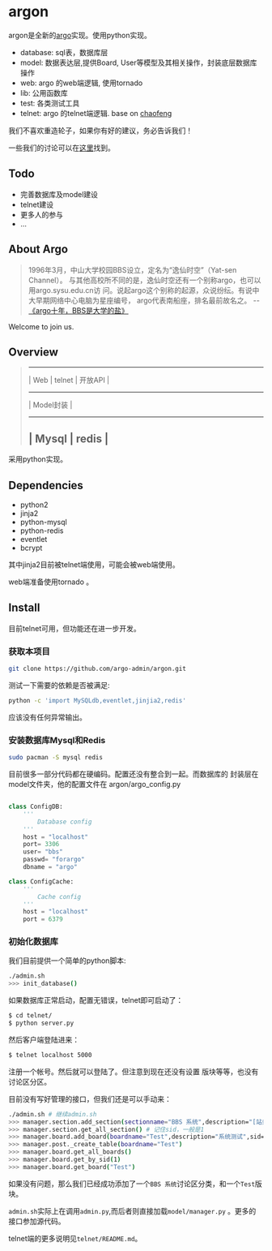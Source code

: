 argon
=====

argon是全新的[argo](http://bbs.sysu.edu.cn)实现。使用python实现。

  * database: sql表，数据库层
  * model: 数据表达层,提供Board, User等模型及其相关操作，封装底层数据库操作
  * web: argo 的web端逻辑, 使用tornado
  * lib: 公用函数库
  * test: 各类测试工具
  * telnet: argo 的telnet端逻辑. base on [chaofeng](https://github.com/LTaoist/chaofeng)

我们不喜欢重造轮子，如果你有好的建议，务必告诉我们！

一些我们的讨论可以在[这里](http://bbs.sysu.edu.cn/bbstcon?board=Programming&file=M.1338262485.A)找到。

Todo
----

  * 完善数据库及model建设
  * telnet建设
  * 更多人的参与
  * ...

About Argo
----------

> 1996年3月，中山大学校园BBS设立，定名为“逸仙时空”（Yat-sen Channel）。
与其他高校所不同的是，逸仙时空还有一个别称argo，也可以用argo.sysu.edu.cn访
问。说起argo这个别称的起源，众说纷纭。有说中大早期网络中心电脑为星座编号，
argo代表南船座，排名最前故名之。 -- [《argo十年，BBS是大学的盐》](http://bbs.sysu.edu.cn:874/#!/anc/D.1044599037.A/D.1152876984.A/D.1152862690.A/M.1152862408.A)

Welcome to join us.

Overview
--------

>  -------- ----------------
>  | Web | telnet | 开放API |
>  --------- ----------------
>  |     Model封装          |
>  ---------- ---------------
>  |    Mysql | redis      |
>  ------------------------
 
采用python实现。

Dependencies
------------

  * python2
  * jinja2
  * python-mysql
  * python-redis
  * eventlet
  * bcrypt

其中jinja2目前被telnet端使用，可能会被web端使用。

web端准备使用tornado 。

Install
-------

目前telnet可用，但功能还在进一步开发。

### 获取本项目

```bash
git clone https://github.com/argo-admin/argon.git
```

测试一下需要的依赖是否被满足:

```bash
python -c 'import MySQLdb,eventlet,jinjia2,redis'
```

应该没有任何异常输出。

### 安装数据库Mysql和Redis

```bash
sudo pacman -S mysql redis
```

目前很多一部分代码都在硬编码。配置还没有整合到一起。而数据库的
封装层在model文件夹，他的配置文件在 argon/argo_config.py

```python

class ConfigDB:
    '''
        Database config
    '''
    host = "localhost"
    port= 3306
    user= "bbs"
    passwd= "forargo"
    dbname = "argo"

class ConfigCache:
    '''
        Cache config
    '''
    host = "localhost"
    port = 6379

```

### 初始化数据库

我们目前提供一个简单的python脚本:

```bash
./admin.sh
>>> init_database()
```

如果数据库正常启动，配置无错误，telnet即可启动了：

```bash
$ cd telnet/
$ python server.py
```

然后客户端登陆进来：

```bash
$ telnet localhost 5000
```

注册一个帐号。然后就可以登陆了。但注意到现在还没有设置
版块等等，也没有讨论区分区。

目前没有写好管理的接口，但我们还是可以手动来：

```bash
./admin.sh # 继续admin.sh
>>> manager.section.add_section(sectionname="BBS 系统",description="[站务] [意见]")
>>> manager.section.get_all_section() # 记住sid，一般是1
>>> manager.board.add_board(boardname="Test",description="系统测试",sid=1)
>>> manager.post._create_table(boardname="Test")
>>> manager.board.get_all_boards()
>>> manager.board.get_by_sid(1)
>>> manager.board.get_board("Test")
```

如果没有问题，那么我们已经成功添加了一个`BBS 系统`讨论区分类，和一个`Test`版块。

`admin.sh`实际上在调用`admin.py`,而后者则直接加载`model/manager.py` 。更多的
接口参加源代码。

telnet端的更多说明见`telnet/README.md`。

